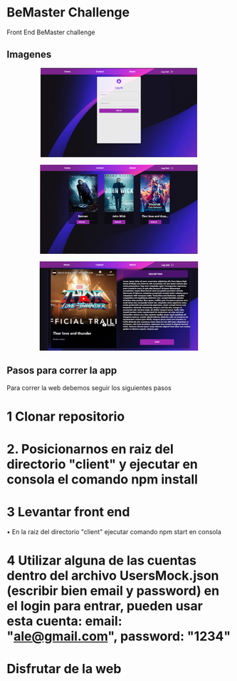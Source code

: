 # BeMaster Challenge
Front End BeMaster challenge

## Imagenes

<p align="center">
  <img height="200" src="./public/image1.png" />
</p>
<p align="center">
  <img height="200" src="./public/image2.png" />
</p>
<p align="center">
  <img height="200" src="./public/image3.png" />
</p>

## Pasos para correr la app
Para correr la web debemos seguir los siguientes pasos

# 1 Clonar repositorio
# 2. Posicionarnos en raiz del directorio "client" y ejecutar en consola el comando npm install
# 3 Levantar front end
• En la raiz del directorio "client" ejecutar comando npm start en consola

# 4 Utilizar alguna de las cuentas dentro del archivo UsersMock.json (escribir bien email y password) en el login para entrar, pueden usar esta cuenta: email: "ale@gmail.com", password: "1234"

# Disfrutar de la web
